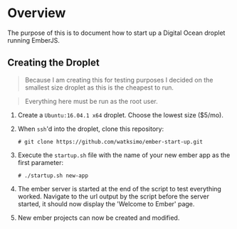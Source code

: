 # Overview

The purpose of this is to document how to start up a Digital Ocean droplet running EmberJS.

## Creating the Droplet
> Because I am creating this for testing purposes I decided on the smallest size droplet as this is the cheapest to run.

> Everything here must be run as the root user.

1. Create a `Ubuntu:16.04.1 x64` droplet. Choose the lowest size ($5/mo).

2. When `ssh`'d into the droplet, clone this repository:
    ```
    # git clone https://github.com/watksimo/ember-start-up.git
    ```

3. Execute the `startup.sh` file with the name of your new ember app as the first parameter:

    ```
    # ./startup.sh new-app
    ```

4. The ember server is started at the end of the script to test everything worked. Navigate to the url output by the script before the server started, it should now display the 'Welcome to Ember' page.

5. New ember projects can now be created and modified.
